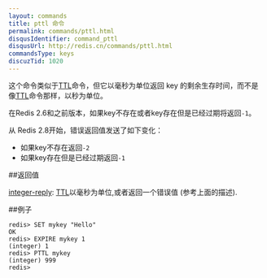 ```yaml
---
layout: commands
title: pttl 命令
permalink: commands/pttl.html
disqusIdentifier: command_pttl
disqusUrl: http://redis.cn/commands/pttl.html
commandsType: keys
discuzTid: 1020
---
```


这个命令类似于[TTL](/commands/ttl.html)命令，但它以毫秒为单位返回 key 的剩余生存时间，而不是像[TTL](/commands/ttl.html)命令那样，以秒为单位。

在Redis 2.6和之前版本，如果key不存在或者key存在但是已经过期将返回`-1`。

从 Redis 2.8开始，错误返回值发送了如下变化：

* 如果key不存在返回`-2`
* 如果key存在但是已经过期返回`-1`

##返回值

[integer-reply](/topics/protocol.html#integer-reply): [TTL](/commands/ttl.html)以毫秒为单位,或者返回一个错误值 (参考上面的描述).

##例子

	redis> SET mykey "Hello"
	OK
	redis> EXPIRE mykey 1
	(integer) 1
	redis> PTTL mykey
	(integer) 999
	redis> 
